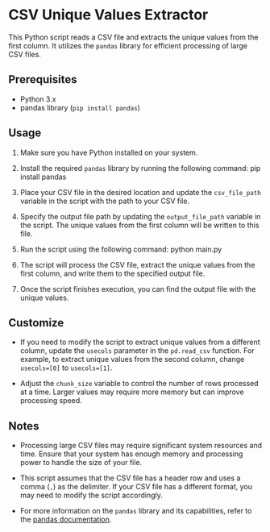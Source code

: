 # CSV Unique Values Extractor

This Python script reads a CSV file and extracts the unique values from the first column. It utilizes the `pandas` library for efficient processing of large CSV files.

## Prerequisites

- Python 3.x
- pandas library (`pip install pandas`)

## Usage

1. Make sure you have Python installed on your system.

2. Install the required `pandas` library by running the following command:
pip install pandas

3. Place your CSV file in the desired location and update the `csv_file_path` variable in the script with the path to your CSV file.

4. Specify the output file path by updating the `output_file_path` variable in the script. The unique values from the first column will be written to this file.

5. Run the script using the following command:
python main.py

6. The script will process the CSV file, extract the unique values from the first column, and write them to the specified output file.

7. Once the script finishes execution, you can find the output file with the unique values.

## Customize

- If you need to modify the script to extract unique values from a different column, update the `usecols` parameter in the `pd.read_csv` function. For example, to extract unique values from the second column, change `usecols=[0]` to `usecols=[1]`.

- Adjust the `chunk_size` variable to control the number of rows processed at a time. Larger values may require more memory but can improve processing speed.

## Notes

- Processing large CSV files may require significant system resources and time. Ensure that your system has enough memory and processing power to handle the size of your file.

- This script assumes that the CSV file has a header row and uses a comma (`,`) as the delimiter. If your CSV file has a different format, you may need to modify the script accordingly.

- For more information on the `pandas` library and its capabilities, refer to the [pandas documentation](https://pandas.pydata.org/docs/).
